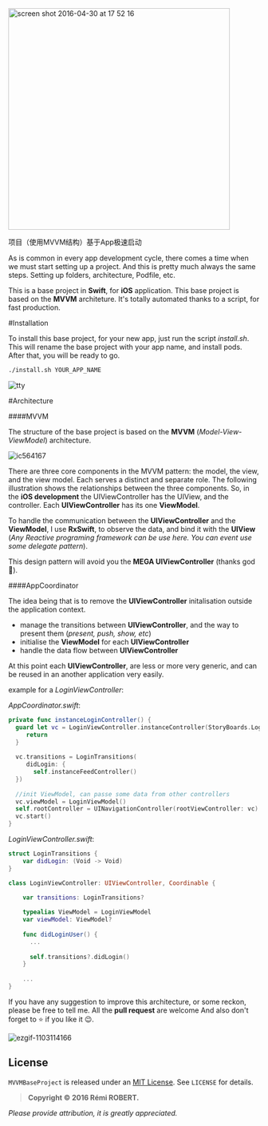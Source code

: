 <img width="444" alt="screen shot 2016-04-30 at 17 52 16" src="https://cloud.githubusercontent.com/assets/3276768/14935221/65cda908-0efc-11e6-993c-6bca57faeb62.png">

项目（使用MVVM结构）基于App极速启动

As is common in every app development cycle, there comes a time when we must start setting up a project. And this is pretty much always the same steps. Setting up folders, architecture, Podfile, etc.

This is a base project in **Swift**, for **iOS** application. This base project is based on the **MVVM** architeture. It's totally automated thanks to a script, for fast production.

#Installation

To install this base project, for your new app, just run the script *install.sh*. This will rename the base project with your app name, and install pods. After that, you will be ready to go.

```sh
./install.sh YOUR_APP_NAME
```

![tty](https://cloud.githubusercontent.com/assets/3276768/14935252/5b072566-0efd-11e6-9842-28ae8d7ace0e.gif)

#Architecture

####MVVM

The structure of the base project is based on the **MVVM** (*Model-View-ViewModel*) architecture.

![ic564167](https://cloud.githubusercontent.com/assets/3276768/14935286/4cc0b0f2-0efe-11e6-93b0-1e639a3d659a.png)


There are three core components in the MVVM pattern: the model, the view, and the view model. Each serves a distinct and separate role. The following illustration shows the relationships between the three components.
So, in the **iOS development** the UIViewController has the UIView, and the controller. Each **UIViewController** has its one **ViewModel**.

To handle the communication between the **UIViewController** and the **ViewModel**, I use **RxSwift**, to observe the data, and bind it with the **UIView** (*Any Reactive programing framework can be use here. You can event use some delegate pattern*).

This design pattern will avoid you the **MEGA UIViewController** (thanks god 🙏).

####AppCoordinator

The idea being that is to remove the **UIViewController** initalisation outside the application context.

 - manage the transitions between **UIViewController**, and the way to present them (*present, push, show, etc*)
 - initialise the **ViewModel** for each **UIViewController**
 - handle the data flow between **UIViewController**

At this point each **UIViewController**, are less or more very generic, and can be reused in an another application very easily.

example for a *LoginViewController*:

*AppCoordinator.swift*:
```swift
private func instanceLoginController() {
  guard let vc = LoginViewController.instanceController(StoryBoards.Login) as? LoginViewController else {
     return
  }
  
  vc.transitions = LoginTransitions(
     didLogin: {
       self.instanceFeedController()
  })
  
  //init ViewModel, can passe some data from other controllers
  vc.viewModel = LoginViewModel()
  self.rootController = UINavigationController(rootViewController: vc)
  vc.start()
}
```

*LoginViewController.swift*:
```swift
struct LoginTransitions {
    var didLogin: (Void -> Void)
}

class LoginViewController: UIViewController, Coordinable {

    var transitions: LoginTransitions?
 
    typealias ViewModel = LoginViewModel
    var viewModel: ViewModel?
 
    func didLoginUser() {
      ...
  
      self.transitions?.didLogin()
    }
 
    ...
}
```

If you have any suggestion to improve this architecture, or some reckon, please be free to tell me. All the **pull request** are welcome And also don't forget to ⭐️ if you like it 😉.

![ezgif-1103114166](https://cloud.githubusercontent.com/assets/3276768/14935398/e087e6ee-0f02-11e6-9469-16ac856aa2ff.gif)


## License

`MVVMBaseProject` is released under an [MIT License][mitLink]. See `LICENSE` for details.

>**Copyright &copy; 2016 Rémi ROBERT.**

*Please provide attribution, it is greatly appreciated.*

[mitLink]:http://opensource.org/licenses/MIT
